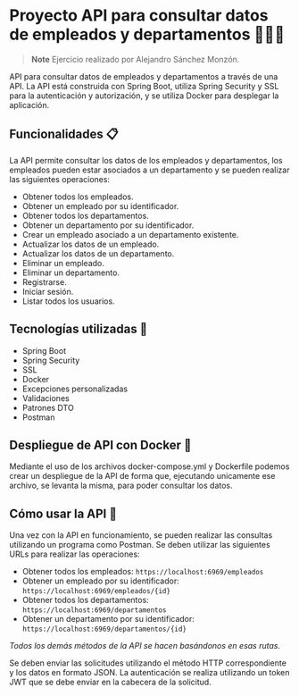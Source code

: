 # Proyecto API para consultar datos de empleados y departamentos 👨‍💼💼
> **Note** Ejercicio realizado por Alejandro Sánchez Monzón.

API para consultar datos de empleados y departamentos a través de una API. La API está construida con Spring Boot, utiliza Spring Security y SSL para la autenticación y autorización, y se utiliza Docker para desplegar la aplicación.


## Funcionalidades 📋
La API permite consultar los datos de los empleados y departamentos, los empleados pueden estar asociados a un departamento y se pueden realizar las siguientes operaciones:

- Obtener todos los empleados.
- Obtener un empleado por su identificador.
- Obtener todos los departamentos.
- Obtener un departamento por su identificador.
- Crear un empleado asociado a un departamento existente.
- Actualizar los datos de un empleado.
- Actualizar los datos de un departamento.
- Eliminar un empleado.
- Eliminar un departamento.
- Registrarse.
- Iniciar sesión.
- Listar todos los usuarios.

## Tecnologías utilizadas 🔧
- Spring Boot
- Spring Security
- SSL
- Docker
- Excepciones personalizadas
- Validaciones
- Patrones DTO
- Postman

## Despliegue de API con Docker 🐳
Mediante el uso de los archivos docker-compose.yml y Dockerfile podemos crear un despliegue de la API de forma que, ejecutando unicamente ese archivo, se levanta la misma, para poder consultar los datos.

## Cómo usar la API 🤖
Una vez con la API en funcionamiento, se pueden realizar las consultas utilizando un programa como Postman. Se deben utilizar las siguientes URLs para realizar las operaciones:

- Obtener todos los empleados: `https://localhost:6969/empleados`
- Obtener un empleado por su identificador: `https://localhost:6969/empleados/{id}`
- Obtener todos los departamentos: `https://localhost:6969/departamentos`
- Obtener un departamento por su identificador: `https://localhost:6969/departamentos/{id}`

*Todos los demás métodos de la API se hacen basándonos en esas rutas.*

Se deben enviar las solicitudes utilizando el método HTTP correspondiente y los datos en formato JSON. La autenticación se realiza utilizando un token JWT que se debe enviar en la cabecera de la solicitud.